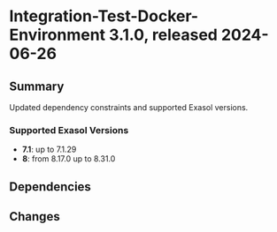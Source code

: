 # Integration-Test-Docker-Environment 3.1.0, released 2024-06-26

## Summary

Updated dependency constraints and supported Exasol versions.

### Supported Exasol Versions

* **7.1**: up to 7.1.29
* **8**: from 8.17.0 up to 8.31.0

## Dependencies

## Changes

